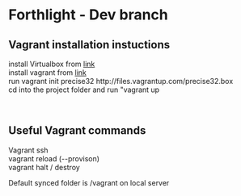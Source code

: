 Forthlight - Dev branch
==========

<h2>Vagrant installation instuctions</h2>
<p>install Virtualbox from <a href="https://www.virtualbox.org/‎">link</a><br>
install vagrant from <a href="http://vagrantup.com">link</a><br>
run vagrant init precise32 http://files.vagrantup.com/precise32.box<br>
cd into the project folder and run "vagrant up</p><br>

<h2>Useful Vagrant commands</h2>
<p>
Vagrant ssh <br>
vagrant reload (--provison)<br>
vagrant halt / destroy<br>
</p>
Default synced folder is /vagrant on local server<br>